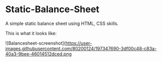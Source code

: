 # Static-Balance-Sheet
A simple static balance sheet using HTML, CSS skills.

This is what it looks like:


![Balancesheet-screenshot](https://user-images.githubusercontent.com/80200124/197347690-3df00c48-c83a-40a3-9bee-46014512dced.png
